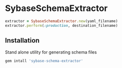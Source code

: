 # SybaseSchemaExtractor

```ruby
extractor = SybaseSchemaExtractor.new(yaml_filename)
extractor.perform(:production, destination_filename)
```

## Installation

Stand alone utility for generating schema files

```ruby
gem intall 'sybase-schema-extractor'
```
